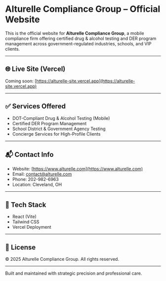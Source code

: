 # Alturelle Compliance Group – Official Website

This is the official website for **Alturelle Compliance Group**, a mobile compliance firm offering certified drug & alcohol testing and DER program management across government-regulated industries, schools, and VIP clients.

---

## 🌐 Live Site (Vercel)
Coming soon: [https://alturelle-site.vercel.app](https://alturelle-site.vercel.app)

---

## ✅ Services Offered
- DOT-Compliant Drug & Alcohol Testing (Mobile)
- Certified DER Program Management
- School District & Government Agency Testing
- Concierge Services for High-Profile Clients

---

## 📬 Contact Info
- Website: [https://www.alturelle.com](https://www.alturelle.com)
- Email: [contact@alturelle.com](mailto:contact@alturelle.com)
- Phone: 202-982-6963
- Location: Cleveland, OH

---

## 🚀 Tech Stack
- React (Vite)
- Tailwind CSS
- Vercel Deployment

---

## 📄 License
© 2025 Alturelle Compliance Group. All rights reserved.

---

Built and maintained with strategic precision and professional care.
